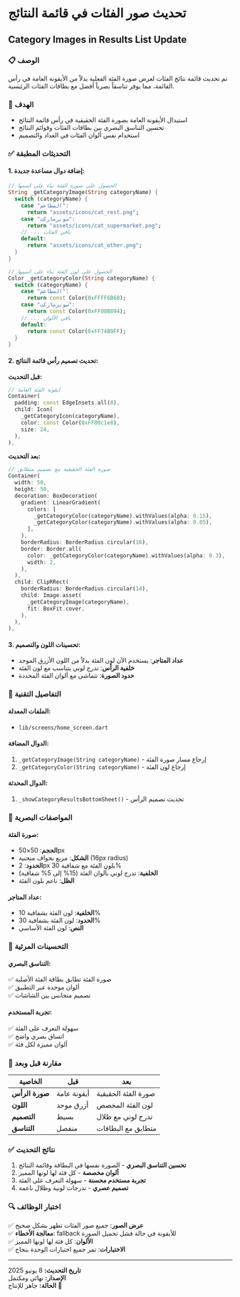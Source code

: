 # تحديث صور الفئات في قائمة النتائج
## Category Images in Results List Update

### 📋 **الوصف**
تم تحديث قائمة نتائج الفئات لعرض صورة الفئة الفعلية بدلاً من الأيقونة العامة في رأس القائمة، مما يوفر تناسقاً بصرياً أفضل مع بطاقات الفئات الرئيسية.

### 🎯 **الهدف**
- استبدال الأيقونة العامة بصورة الفئة الحقيقية في رأس قائمة النتائج
- تحسين التناسق البصري بين بطاقات الفئات وقوائم النتائج
- استخدام نفس ألوان الفئات في العداد والتصميم

### ✅ **التحديثات المطبقة**

#### **1. إضافة دوال مساعدة جديدة:**

```dart
// الحصول على صورة الفئة بناء على اسمها
String _getCategoryImage(String categoryName) {
  switch (categoryName) {
    case "المطاعم":
      return "assets/icons/cat_rest.png";
    case "سوبرماركت":
      return "assets/icons/cat_supermarket.png";
    // ... باقي الفئات
    default:
      return "assets/icons/cat_other.png";
  }
}

// الحصول على لون الفئة بناء على اسمها
Color _getCategoryColor(String categoryName) {
  switch (categoryName) {
    case "المطاعم":
      return const Color(0xFFFF6B6B);
    case "سوبرماركت":
      return const Color(0xFF00B894);
    // ... باقي الألوان
    default:
      return const Color(0xFF74B9FF);
  }
}
```

#### **2. تحديث تصميم رأس قائمة النتائج:**

**قبل التحديث:**
```dart
// أيقونة الفئة العامة
Container(
  padding: const EdgeInsets.all(8),
  child: Icon(
    _getCategoryIcon(categoryName),
    color: const Color(0xFF00c1e8),
    size: 24,
  ),
),
```

**بعد التحديث:**
```dart
// صورة الفئة الحقيقية مع تصميم متطابق
Container(
  width: 50,
  height: 50,
  decoration: BoxDecoration(
    gradient: LinearGradient(
      colors: [
        _getCategoryColor(categoryName).withValues(alpha: 0.15),
        _getCategoryColor(categoryName).withValues(alpha: 0.05),
      ],
    ),
    borderRadius: BorderRadius.circular(16),
    border: Border.all(
      color: _getCategoryColor(categoryName).withValues(alpha: 0.3),
      width: 2,
    ),
  ),
  child: ClipRRect(
    borderRadius: BorderRadius.circular(14),
    child: Image.asset(
      _getCategoryImage(categoryName),
      fit: BoxFit.cover,
    ),
  ),
),
```

#### **3. تحسينات اللون والتصميم:**

- **عداد المتاجر**: يستخدم الآن لون الفئة بدلاً من اللون الأزرق الموحد
- **خلفية الرأس**: تدرج لوني يتناسب مع لون الفئة
- **حدود الصورة**: تتماشى مع ألوان الفئة المحددة

### 🔧 **التفاصيل التقنية**

#### **الملفات المعدلة:**
- `lib/screens/home_screen.dart`

#### **الدوال المضافة:**
1. `_getCategoryImage(String categoryName)` - إرجاع مسار صورة الفئة
2. `_getCategoryColor(String categoryName)` - إرجاع لون الفئة

#### **الدوال المحدثة:**
1. `_showCategoryResultsBottomSheet()` - تحديث تصميم الرأس

### 🎨 **المواصفات البصرية**

#### **صورة الفئة:**
- **الحجم**: 50×50px
- **الشكل**: مربع بحواف منحنية (16px radius)
- **الحدود**: 2px بلون الفئة مع شفافية 30%
- **الخلفية**: تدرج لوني بألوان الفئة (15% إلى 5% شفافية)
- **الظل**: ناعم بلون الفئة

#### **عداد المتاجر:**
- **الخلفية**: لون الفئة بشفافية 10%
- **الحدود**: لون الفئة بشفافية 30%
- **النص**: لون الفئة الأساسي

### 📱 **التحسينات المرئية**

#### **التناسق البصري:**
✅ صورة الفئة تطابق بطاقة الفئة الأصلية  
✅ ألوان موحدة عبر التطبيق  
✅ تصميم متجانس بين الشاشات  

#### **تجربة المستخدم:**
✅ سهولة التعرف على الفئة  
✅ اتساق بصري واضح  
✅ ألوان مميزة لكل فئة  

### 🔄 **مقارنة قبل وبعد**

| الخاصية | قبل | بعد |
|---------|-----|-----|
| **صورة الرأس** | أيقونة عامة | صورة الفئة الحقيقية |
| **اللون** | أزرق موحد | لون الفئة المخصص |
| **التصميم** | بسيط | تدرج لوني مع ظلال |
| **التناسق** | منفصل | متطابق مع البطاقات |

### ✅ **نتائج التحديث**

1. **تحسين التناسق البصري** - الصورة نفسها في البطاقة وقائمة النتائج
2. **ألوان مخصصة** - كل فئة لها لونها المميز
3. **تجربة مستخدم محسنة** - سهولة التعرف على الفئة
4. **تصميم عصري** - تدرجات لونية وظلال ناعمة

### 🔍 **اختبار الوظائف**

✅ **عرض الصور**: جميع صور الفئات تظهر بشكل صحيح  
✅ **معالجة الأخطاء**: fallback للأيقونة في حالة فشل تحميل الصورة  
✅ **الألوان**: كل فئة لها لونها المميز  
✅ **الاختبارات**: تمر جميع اختبارات الوحدة بنجاح  

---
**تاريخ التحديث:** 8 يونيو 2025  
**الإصدار:** نهائي ومكتمل  
**الحالة:** جاهز للإنتاج 🚀
